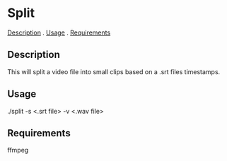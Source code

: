 # Split

[Description](#description) . [Usage](#usage) . [Requirements](#requirements)

## Description

This will split a video file into small clips based on a .srt files timestamps.

## Usage

./split -s <.srt file> -v <.wav file>

## Requirements

ffmpeg

